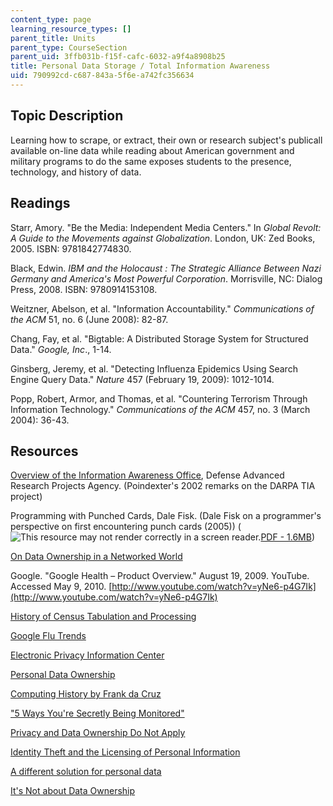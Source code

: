 ```yaml
---
content_type: page
learning_resource_types: []
parent_title: Units
parent_type: CourseSection
parent_uid: 3ffb031b-f15f-cafc-6032-a9f4a8908b25
title: Personal Data Storage / Total Information Awareness
uid: 790992cd-c687-843a-5f6e-a742fc356634
---
```


Topic Description
-----------------

Learning how to scrape, or extract, their own or research subject's publicall available on-line data while reading about American government and military programs to do the same exposes students to the presence, technology, and history of data.

Readings
--------

Starr, Amory. "Be the Media: Independent Media Centers." In _Global Revolt: A Guide to the Movements against Globalization_. London, UK: Zed Books, 2005. ISBN: 9781842774830.

Black, Edwin. _IBM and the Holocaust : The Strategic Alliance Between Nazi Germany and America's Most Powerful Corporation_. Morrisville, NC: Dialog Press, 2008. ISBN: 9780914153108.

Weitzner, Abelson, et al. "Information Accountability." _Communications of the ACM_ 51, no. 6 (June 2008): 82-87.

Chang, Fay, et al. "Bigtable: A Distributed Storage System for Structured Data." _Google, Inc_., 1-14.

Ginsberg, Jeremy, et al. "Detecting Influenza Epidemics Using Search Engine Query Data." _Nature_ 457 (February 19, 2009): 1012-1014.

Popp, Robert, Armor, and Thomas, et al. "Countering Terrorism Through Information Technology." _Communications of the ACM_ 457, no. 3 (March 2004): 36-43.

Resources
---------

[Overview of the Information Awareness Office](http://www.fas.org/irp/agency/dod/poindexter.html), Defense Advanced Research Projects Agency. (Poindexter's 2002 remarks on the DARPA TIA project)

Programming with Punched Cards, Dale Fisk. (Dale Fisk on a programmer's perspective on first encountering punch cards (2005)) (![This resource may not render correctly in a screen reader.](/images/inacessible.gif)[PDF - 1.6MB](http://www.columbia.edu/acis/history/fisk.pdf))

[On Data Ownership in a Networked World](http://www.bitquill.net/blog/?p=7)

Google. "Google Health – Product Overview." August 19, 2009. YouTube. Accessed May 9, 2010. [http://www.youtube.com/watch?v=yNe6-p4G7Ik](http://www.youtube.com/watch?v=yNe6-p4G7Ik)

[History of Census Tabulation and Processing](https://www.census.gov/history/www/innovations/technology/tabulation_and_processing.html)

[Google Flu Trends](http://www.google.org/flutrends/about/how.html)

[Electronic Privacy Information Center](http://epic.org/)

[Personal Data Ownership](http://www.ddmcd.com/search?q=Personal+Data+Ownership)

[Computing History by Frank da Cruz](http://www.columbia.edu/acis/history)

["5 Ways You're Secretly Being Monitored"](https://www.cracked.com/article_150_5-ways-youre-secretly-being-monitored.html)

[Privacy and Data Ownership Do Not Apply](http://regulargeek.com/2008/05/16/privacy-and-data-ownership-do-not-apply/)

[Identity Theft and the Licensing of Personal Information](http://www.ddmcd.com/managing-technology/identity-theft-and-the-licensing-of-personal-information.html)

[A different solution for personal data](http://web.archive.org/web/20080827221250/http://www.practicalist.com/mt/archives/000477.html)

[It's Not about Data Ownership](http://www.freedom-to-tinker.com/blog/felten/scoblefacebook-incident-its-not-about-data-ownership)